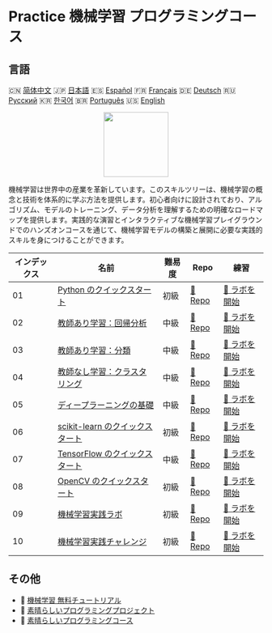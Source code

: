 # Practice 機械学習 プログラミングコース

## 言語

🇨🇳 [简体中文](README_zh.md) 🇯🇵 [日本語](README_ja.md) 🇪🇸 [Español](README_es.md) 🇫🇷 [Français](README_fr.md) 🇩🇪 [Deutsch](README_de.md) 🇷🇺 [Русский](README_ru.md) 🇰🇷 [한국어](README_ko.md) 🇧🇷 [Português](README_pt.md) 🇺🇸 [English](README.md) 

<div align="center">
<img width="128px" src="https://file.labex.io/path/1kXLbMH5geSl.png">
</div>

機械学習は世界中の産業を革新しています。このスキルツリーは、機械学習の概念と技術を体系的に学ぶ方法を提供します。初心者向けに設計されており、アルゴリズム、モデルのトレーニング、データ分析を理解するための明確なロードマップを提供します。実践的な演習とインタラクティブな機械学習プレイグラウンドでのハンズオンコースを通じて、機械学習モデルの構築と展開に必要な実践的スキルを身につけることができます。

|   インデックス | 名前                                                                                         | 難易度   | Repo                                                                        | 練習                                                                            |
|----------------|----------------------------------------------------------------------------------------------|----------|-----------------------------------------------------------------------------|---------------------------------------------------------------------------------|
|             01 | [Python のクイックスタート](https://labex.io/ja/courses/quick-start-with-python)             | 初級     | [🔗 Repo](https://github.com/labex-labs/quick-start-with-python)            | [🚀 ラボを開始](https://labex.io/ja/courses/quick-start-with-python)            |
|             02 | [教師あり学習：回帰分析](https://labex.io/ja/courses/supervised-learning-regression)         | 中級     | [🔗 Repo](https://github.com/labex-labs/supervised-learning-regression)     | [🚀 ラボを開始](https://labex.io/ja/courses/supervised-learning-regression)     |
|             03 | [教師あり学習：分類](https://labex.io/ja/courses/supervised-learning-classification)         | 中級     | [🔗 Repo](https://github.com/labex-labs/supervised-learning-classification) | [🚀 ラボを開始](https://labex.io/ja/courses/supervised-learning-classification) |
|             04 | [教師なし学習：クラスタリング](https://labex.io/ja/courses/unsupervised-learning-clustering) | 中級     | [🔗 Repo](https://github.com/labex-labs/unsupervised-learning-clustering)   | [🚀 ラボを開始](https://labex.io/ja/courses/unsupervised-learning-clustering)   |
|             05 | [ディープラーニングの基礎](https://labex.io/ja/courses/foundations-of-deep-learning)         | 中級     | [🔗 Repo](https://github.com/labex-labs/foundations-of-deep-learning)       | [🚀 ラボを開始](https://labex.io/ja/courses/foundations-of-deep-learning)       |
|             06 | [scikit-learn のクイックスタート](https://labex.io/ja/courses/quick-start-with-scikit-learn) | 初級     | [🔗 Repo](https://github.com/labex-labs/quick-start-with-scikit-learn)      | [🚀 ラボを開始](https://labex.io/ja/courses/quick-start-with-scikit-learn)      |
|             07 | [TensorFlow のクイックスタート](https://labex.io/ja/courses/quick-start-with-tensorflow)     | 中級     | [🔗 Repo](https://github.com/labex-labs/quick-start-with-tensorflow)        | [🚀 ラボを開始](https://labex.io/ja/courses/quick-start-with-tensorflow)        |
|             08 | [OpenCV のクイックスタート](https://labex.io/ja/courses/quick-start-with-opencv)             | 初級     | [🔗 Repo](https://github.com/labex-labs/quick-start-with-opencv)            | [🚀 ラボを開始](https://labex.io/ja/courses/quick-start-with-opencv)            |
|             09 | [機械学習実践ラボ](https://labex.io/ja/courses/ml-practice-labs)                             | 初級     | [🔗 Repo](https://github.com/labex-labs/ml-practice-labs)                   | [🚀 ラボを開始](https://labex.io/ja/courses/ml-practice-labs)                   |
|             10 | [機械学習実践チャレンジ](https://labex.io/ja/courses/ml-practice-challenges)                 | 初級     | [🔗 Repo](https://github.com/labex-labs/ml-practice-challenges)             | [🚀 ラボを開始](https://labex.io/ja/courses/ml-practice-challenges)             |

## その他

- 🔗 [機械学習 無料チュートリアル](https://github.com/labex-labs/ml-free-tutorials)
- 🔗 [素晴らしいプログラミングプロジェクト](https://github.com/labex-labs/awesome-programming-projects)
- 🔗 [素晴らしいプログラミングコース](https://github.com/labex-labs/awesome-programming-courses)

